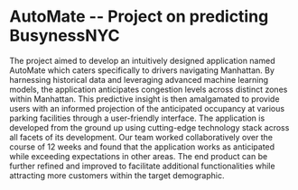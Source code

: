 # AutoMate -- Project on predicting BusynessNYC
The project aimed to develop an intuitively designed application named AutoMate which caters specifically to drivers navigating Manhattan. By harnessing historical data and leveraging advanced machine learning models, the application anticipates congestion levels across distinct zones within Manhattan. This predictive insight is then amalgamated to provide users with an informed projection of the anticipated occupancy at various parking facilities through a user-friendly interface. The application is developed from the ground up using cutting-edge technology stack across all facets of its development. Our team worked collaboratively over the course of 12 weeks and found that the application works as anticipated while exceeding expectations in other areas. The end product can be further refined and improved to facilitate additional functionalities while attracting more customers within the target demographic.
